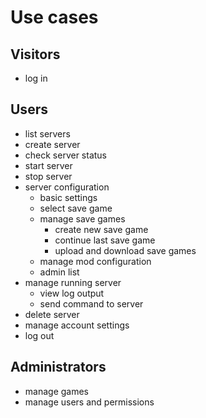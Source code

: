 # Use cases
## Visitors
- log in

## Users
- list servers
- create server
- check server status
- start server
- stop server
- server configuration
    - basic settings
    - select save game
    - manage save games
        - create new save game
        - continue last save game
        - upload and download save games
    - manage mod configuration
    - admin list
- manage running server
    - view log output
    - send command to server
- delete server
- manage account settings
- log out

## Administrators
- manage games
- manage users and permissions